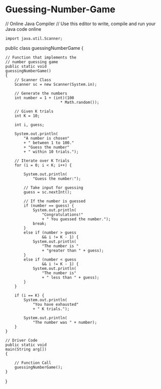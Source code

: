 # Guessing-Number-Game
// Online Java Compiler
// Use this editor to write, compile and run your Java code online


    import java.util.Scanner;
   
      
public class guessingNumberGame   {

	// Function that implements the
	// number guessing game
	public static void
	guessingNumberGame()
	{
		// Scanner Class
		Scanner sc = new Scanner(System.in);

		// Generate the numbers
		int number = 1 + (int)(100
							* Math.random());

		// Given K trials
		int K = 10;

		int i, guess;

		System.out.println(
			"A number is chosen"
			+ " between 1 to 100."
			+ "Guess the number"
			+ " within 10 trials.");

		// Iterate over K Trials
		for (i = 0; i < K; i++) {

			System.out.println(
				"Guess the number:");

			// Take input for guessing
			guess = sc.nextInt();

			// If the number is guessed
			if (number == guess) {
				System.out.println(
					"Congratulations!"
					+ " You guessed the number.");
				break;
			}
			else if (number > guess
					&& i != K - 1) {
				System.out.println(
					"The number is "
					+ "greater than " + guess);
			}
			else if (number < guess
					&& i != K - 1) {
				System.out.println(
					"The number is"
					+ " less than " + guess);
			}
		}

		if (i == K) {
			System.out.println(
				"You have exhausted"
				+ " K trials.");

			System.out.println(
				"The number was " + number);
		}
	}

	// Driver Code
	public static void
	main(String arg[])
	{

		// Function Call
		guessingNumberGame();
	}
}
